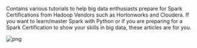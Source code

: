 
Contains various tutorials to help big data enthusiasts prepare for Spark Certifications from Hadoop Vendors such as Hortonworks and Cloudera.
If you want to learn/master Spark with Python or if you are preparing for a Spark Certification to show your skills in big data, these articles are for you.

![png](../figures/spark_python.PNG)